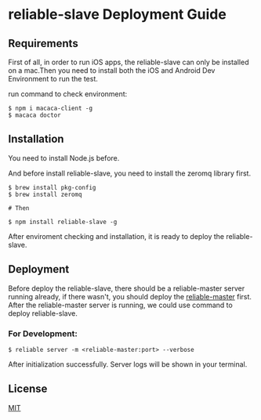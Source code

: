 # reliable-slave Deployment Guide

## Requirements

First of all, in order to run iOS apps, the reliable-slave can only be installed on a mac.Then you need to install both the iOS and Android Dev Environment to run the test.

run command to check environment:

```shell
$ npm i macaca-client -g
$ macaca doctor
```

## Installation

You need to install Node.js before.

And before install reliable-slave, you need to install the zeromq library first.

```shell
$ brew install pkg-config
$ brew install zeromq

# Then

$ npm install reliable-slave -g
```

After enviroment checking and installation, it is ready to deploy the reliable-slave.

## Deployment

Before deploy the reliable-slave, there should be a reliable-master server running already, if there wasn't, you should deploy the [reliable-master](http://github.com/macacajs/reliable-master) first. After the reliable-master server is running, we could use command to deploy reliable-slave.

### For Development:

```shell
$ reliable server -m <reliable-master:port> --verbose
```
After initialization successfully. Server logs will be shown in your terminal.

## License

[MIT](LICENSE)
